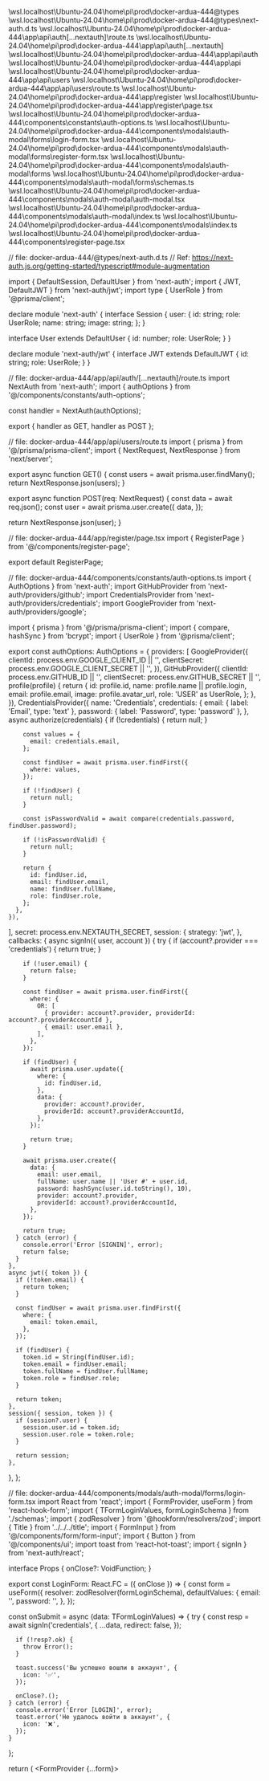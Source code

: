 \\wsl.localhost\Ubuntu-24.04\home\pi\prod\docker-ardua-444\@types
\\wsl.localhost\Ubuntu-24.04\home\pi\prod\docker-ardua-444\@types\next-auth.d.ts
\\wsl.localhost\Ubuntu-24.04\home\pi\prod\docker-ardua-444\app\api\auth\[...nextauth]\route.ts
\\wsl.localhost\Ubuntu-24.04\home\pi\prod\docker-ardua-444\app\api\auth\[...nextauth]
\\wsl.localhost\Ubuntu-24.04\home\pi\prod\docker-ardua-444\app\api\auth
\\wsl.localhost\Ubuntu-24.04\home\pi\prod\docker-ardua-444\app\api
\\wsl.localhost\Ubuntu-24.04\home\pi\prod\docker-ardua-444\app\api\users
\\wsl.localhost\Ubuntu-24.04\home\pi\prod\docker-ardua-444\app\api\users\route.ts
\\wsl.localhost\Ubuntu-24.04\home\pi\prod\docker-ardua-444\app\register
\\wsl.localhost\Ubuntu-24.04\home\pi\prod\docker-ardua-444\app\register\page.tsx
\\wsl.localhost\Ubuntu-24.04\home\pi\prod\docker-ardua-444\components\constants\auth-options.ts
\\wsl.localhost\Ubuntu-24.04\home\pi\prod\docker-ardua-444\components\modals\auth-modal\forms\login-form.tsx
\\wsl.localhost\Ubuntu-24.04\home\pi\prod\docker-ardua-444\components\modals\auth-modal\forms\register-form.tsx
\\wsl.localhost\Ubuntu-24.04\home\pi\prod\docker-ardua-444\components\modals\auth-modal\forms
\\wsl.localhost\Ubuntu-24.04\home\pi\prod\docker-ardua-444\components\modals\auth-modal\forms\schemas.ts
\\wsl.localhost\Ubuntu-24.04\home\pi\prod\docker-ardua-444\components\modals\auth-modal\auth-modal.tsx
\\wsl.localhost\Ubuntu-24.04\home\pi\prod\docker-ardua-444\components\modals\auth-modal\index.ts
\\wsl.localhost\Ubuntu-24.04\home\pi\prod\docker-ardua-444\components\modals\index.ts
\\wsl.localhost\Ubuntu-24.04\home\pi\prod\docker-ardua-444\components\register-page.tsx



// file: docker-ardua-444/@types/next-auth.d.ts
// Ref: https://next-auth.js.org/getting-started/typescript#module-augmentation

import { DefaultSession, DefaultUser } from 'next-auth';
import { JWT, DefaultJWT } from 'next-auth/jwt';
import type { UserRole } from '@prisma/client';

declare module 'next-auth' {
interface Session {
user: {
id: string;
role: UserRole;
name: string;
image: string;
};
}

interface User extends DefaultUser {
id: number;
role: UserRole;
}
}

declare module 'next-auth/jwt' {
interface JWT extends DefaultJWT {
id: string;
role: UserRole;
}
}


// file: docker-ardua-444/app/api/auth/[...nextauth]/route.ts
import NextAuth from 'next-auth';
import { authOptions } from '@/components/constants/auth-options';

const handler = NextAuth(authOptions);

export { handler as GET, handler as POST };


// file: docker-ardua-444/app/api/users/route.ts
import { prisma } from '@/prisma/prisma-client';
import { NextRequest, NextResponse } from 'next/server';

export async function GET() {
const users = await prisma.user.findMany();
return NextResponse.json(users);
}

export async function POST(req: NextRequest) {
const data = await req.json();
const user = await prisma.user.create({
data,
});

return NextResponse.json(user);
}


// file: docker-ardua-444/app/register/page.tsx
import { RegisterPage } from '@/components/register-page';

export default RegisterPage;

// file: docker-ardua-444/components/constants/auth-options.ts
import { AuthOptions } from 'next-auth';
import GitHubProvider from 'next-auth/providers/github';
import CredentialsProvider from 'next-auth/providers/credentials';
import GoogleProvider from 'next-auth/providers/google';

import { prisma } from '@/prisma/prisma-client';
import { compare, hashSync } from 'bcrypt';
import { UserRole } from '@prisma/client';

export const authOptions: AuthOptions = {
providers: [
GoogleProvider({
clientId: process.env.GOOGLE_CLIENT_ID || '',
clientSecret: process.env.GOOGLE_CLIENT_SECRET || '',
}),
GitHubProvider({
clientId: process.env.GITHUB_ID || '',
clientSecret: process.env.GITHUB_SECRET || '',
profile(profile) {
return {
id: profile.id,
name: profile.name || profile.login,
email: profile.email,
image: profile.avatar_url,
role: 'USER' as UserRole,
};
},
}),
CredentialsProvider({
name: 'Credentials',
credentials: {
email: { label: 'Email', type: 'text' },
password: { label: 'Password', type: 'password' },
},
async authorize(credentials) {
if (!credentials) {
return null;
}

        const values = {
          email: credentials.email,
        };

        const findUser = await prisma.user.findFirst({
          where: values,
        });

        if (!findUser) {
          return null;
        }

        const isPasswordValid = await compare(credentials.password, findUser.password);

        if (!isPasswordValid) {
          return null;
        }

        return {
          id: findUser.id,
          email: findUser.email,
          name: findUser.fullName,
          role: findUser.role,
        };
      },
    }),
],
secret: process.env.NEXTAUTH_SECRET,
session: {
strategy: 'jwt',
},
callbacks: {
async signIn({ user, account }) {
try {
if (account?.provider === 'credentials') {
return true;
}

        if (!user.email) {
          return false;
        }

        const findUser = await prisma.user.findFirst({
          where: {
            OR: [
              { provider: account?.provider, providerId: account?.providerAccountId },
              { email: user.email },
            ],
          },
        });

        if (findUser) {
          await prisma.user.update({
            where: {
              id: findUser.id,
            },
            data: {
              provider: account?.provider,
              providerId: account?.providerAccountId,
            },
          });

          return true;
        }

        await prisma.user.create({
          data: {
            email: user.email,
            fullName: user.name || 'User #' + user.id,
            password: hashSync(user.id.toString(), 10),
            provider: account?.provider,
            providerId: account?.providerAccountId,
          },
        });

        return true;
      } catch (error) {
        console.error('Error [SIGNIN]', error);
        return false;
      }
    },
    async jwt({ token }) {
      if (!token.email) {
        return token;
      }

      const findUser = await prisma.user.findFirst({
        where: {
          email: token.email,
        },
      });

      if (findUser) {
        token.id = String(findUser.id);
        token.email = findUser.email;
        token.fullName = findUser.fullName;
        token.role = findUser.role;
      }

      return token;
    },
    session({ session, token }) {
      if (session?.user) {
        session.user.id = token.id;
        session.user.role = token.role;
      }

      return session;
    },
},
};


// file: docker-ardua-444/components/modals/auth-modal/forms/login-form.tsx
import React from 'react';
import { FormProvider, useForm } from 'react-hook-form';
import { TFormLoginValues, formLoginSchema } from './schemas';
import { zodResolver } from '@hookform/resolvers/zod';
import { Title } from '../../../title';
import { FormInput } from '@/components/form/form-input';
import { Button } from '@/components/ui';
import toast from 'react-hot-toast';
import { signIn } from 'next-auth/react';

interface Props {
onClose?: VoidFunction;
}

export const LoginForm: React.FC<Props> = ({ onClose }) => {
const form = useForm<TFormLoginValues>({
resolver: zodResolver(formLoginSchema),
defaultValues: {
email: '',
password: '',
},
});

const onSubmit = async (data: TFormLoginValues) => {
try {
const resp = await signIn('credentials', {
...data,
redirect: false,
});

      if (!resp?.ok) {
        throw Error();
      }

      toast.success('Вы успешно вошли в аккаунт', {
        icon: '✅',
      });

      onClose?.();
    } catch (error) {
      console.error('Error [LOGIN]', error);
      toast.error('Не удалось войти в аккаунт', {
        icon: '❌',
      });
    }
};

return (
<FormProvider {...form}>
<form className="flex flex-col gap-5" onSubmit={form.handleSubmit(onSubmit)}>
<div className="flex justify-between items-center">
<div className="mr-2">
<Title text="Вход в аккаунт" size="md" className="font-bold text-gray-400" />
<p className="text-gray-400">Введите свою почту, чтобы войти в свой аккаунт</p>
</div>
<img src="/assets/images/phone-icon.png" alt="phone-icon" width={60} height={60} />
</div>

        <FormInput name="email" label="E-Mail" required />
        <FormInput name="password" label="Пароль" type="password" required />

        <Button loading={form.formState.isSubmitting} className="h-12 text-base" type="submit">
          Войти
        </Button>
      </form>
    </FormProvider>
);
};


// file: docker-ardua-444/components/modals/auth-modal/forms/register-form.tsx
'use client';

import React from 'react';
import { FormProvider, useForm } from 'react-hook-form';
import { zodResolver } from '@hookform/resolvers/zod';
import toast from 'react-hot-toast';
import { registerUser } from '@/app/actions';
import { TFormRegisterValues, formRegisterSchema } from './schemas';
import { FormInput } from '@/components/form/form-input';
import { Button } from '@/components/ui';

interface Props {
onClose?: VoidFunction;
onClickLogin?: VoidFunction;
}

export const RegisterForm: React.FC<Props> = ({ onClose, onClickLogin }) => {
const form = useForm<TFormRegisterValues>({
resolver: zodResolver(formRegisterSchema),
defaultValues: {
email: '',
fullName: '',
password: '',
confirmPassword: '',
},
});

const onSubmit = async (data: TFormRegisterValues) => {
console.log('Form data:', data); // Логирование входных данных
try {
await registerUser({
email: data.email,
fullName: data.fullName,
password: data.password,
});
// toast.error('Регистрация успешна 📝. Подтвердите свою почту', {
toast.error('Регистрация успешна 📝. Можете войти в акккаунт', {
icon: '✅',
});

      onClose?.();
    } catch (error) {
      console.error('Registration error:', error);
      return toast.error('Неверный E-Mail или пароль, может пользователь уже существует', {
        icon: '❌',
      });
    }
};

return (
<FormProvider {...form}>
<form className="flex flex-col gap-5" onSubmit={form.handleSubmit(onSubmit)}>
<FormInput name="email" label="E-Mail" required />
<FormInput name="fullName" label="Полное имя" required />
<FormInput name="password" label="Пароль" type="password" required />
<FormInput name="confirmPassword" label="Подтвердите пароль" type="password" required />

        <Button loading={form.formState.isSubmitting} className="h-12 text-base" type="submit">
          Зарегистрироваться
        </Button>
      </form>
    </FormProvider>
);
};


// file: docker-ardua-444/components/modals/auth-modal/forms/schemas.ts
import { z } from 'zod';

export const passwordSchema = z.string().min(4, { message: 'Введите корректный пароль' });

export const formLoginSchema = z.object({
email: z.string().email({ message: 'Введите корректную почту' }),
password: passwordSchema,
});

export const formRegisterSchema = formLoginSchema
.merge(
z.object({
fullName: z.string().min(2, { message: 'Введите имя и фамилию' }),
confirmPassword: passwordSchema,
}),
)
.refine((data) => data.password === data.confirmPassword, {
message: 'Пароли не совпадают',
path: ['confirmPassword'],
});

export type TFormLoginValues = z.infer<typeof formLoginSchema>;
export type TFormRegisterValues = z.infer<typeof formRegisterSchema>;


// file: docker-ardua-444/components/modals/auth-modal/auth-modal.tsx
'use client';

import { Button } from '@/components/ui/button';
import {Dialog, DialogContent, DialogDescription, DialogHeader, DialogTitle} from '@/components/ui/dialog';
import { signIn } from 'next-auth/react';
import React from 'react';
import { LoginForm } from './forms/login-form';
import { RegisterForm } from './forms/register-form';


interface Props {
open: boolean;
onClose: () => void;
}

export const AuthModal: React.FC<Props> = ({ open, onClose }) => {
const [type, setType] = React.useState<'login' | 'register'>('login');

    const onSwitchType = () => {
        setType(type === 'login' ? 'register' : 'login');
    };

    const handleClose = () => {
        onClose();
    };

    return (
        <Dialog open={open} onOpenChange={handleClose}>
            <DialogContent className="w-[450px] bg-secondary p-10">
                <DialogHeader>
                    <DialogTitle>Edit profile</DialogTitle>
                    <DialogDescription>
                        Auth
                    </DialogDescription>
                </DialogHeader>
                {type === 'login' ? (
                    <LoginForm onClose={handleClose} />
                ) : (
                    <RegisterForm onClose={handleClose} />
                )}

                <hr />
                <div className="flex gap-2">

                    {/*<Button*/}
                    {/*  variant="secondary"*/}
                    {/*  onClick={() =>*/}
                    {/*    signIn('github', {*/}
                    {/*      callbackUrl: '/',*/}
                    {/*      redirect: true,*/}
                    {/*    })*/}
                    {/*  }*/}
                    {/*  type="button"*/}
                    {/*  className="gap-2 h-12 p-2 flex-1">*/}
                    {/*  <img className="w-6 h-6" src="https://github.githubassets.com/favicons/favicon.svg" />*/}
                    {/*  GitHub*/}
                    {/*</Button>*/}

                    <Button
                        variant="secondary"
                        onClick={() =>
                            signIn('google', {
                                callbackUrl: '/',
                                redirect: true,
                            })
                        }
                        type="button"
                        className="gap-2 h-12 p-2 flex-1">
                        <img
                            className="w-6 h-6"
                            src="https://fonts.gstatic.com/s/i/productlogos/googleg/v6/24px.svg"
                        />
                        Google
                    </Button>
                </div>

                <Button variant="outline" onClick={onSwitchType} type="button" className="h-12">
                    {type !== 'login' ? 'Войти' : 'Регистрация'}
                </Button>
            </DialogContent>
        </Dialog>
    );
};


// file: docker-ardua-444/components/modals/auth-modal/index.ts
export { AuthModal } from './auth-modal';


// file: docker-ardua-444/components/modals/index.ts
export { AuthModal } from './auth-modal';


// file: docker-ardua-444/components/register-page.tsx
'use client';

import { Button } from '@/components/ui/button';
import { signIn } from 'next-auth/react';
import React, { useState } from 'react';
import { LoginForm } from '@/components/modals/auth-modal/forms/login-form';
import { RegisterForm } from '@/components/modals/auth-modal/forms/register-form';
import { Container } from '@/components/container';
import { useRouter } from 'next/navigation'; // Импортируем useRouter

export const RegisterPage: React.FC = () => {
const [type, setType] = useState<'login' | 'register'>('register');
const router = useRouter(); // Для управления маршрутами

    const onSwitchType = () => {
        setType(type === 'login' ? 'register' : 'login');
    };

    // Функция для обработки успешного входа/регистрации
    const handleSuccess = () => {
        // Не закрываем форму и не редиректим на главную, оставляем на текущей странице
        // Или редиректим на нужную страницу, например:
        router.push('/'); // Замените '/profile' на нужный маршрут
    };

    return (
        <Container className="flex flex-col my-10 items-center justify-center min-h-screen">
            <div className="w-[350px] bg-secondary p-10 rounded-lg shadow-lg">
                <div className="mb-6">
                    <h2 className="text-2xl font-bold">Профиль</h2>
                    <p className="text-sm text-muted-foreground">
                        Пожалуйста, войдите или зарегистрируйтесь, чтобы продолжить.
                    </p>
                </div>
                {type === 'login' ? (
                    <LoginForm onClose={handleSuccess} /> // Передаем handleSuccess вместо пустой функции
                ) : (
                    <RegisterForm onClose={handleSuccess} onClickLogin={onSwitchType} />
                )}

                <hr className="my-6" />
                <div className="flex gap-2">
                    <Button
                        variant="secondary"
                        onClick={() =>
                            signIn('google', {
                                callbackUrl: '/', // Указываем нужный маршрут
                                redirect: false, // Отключаем автоматический редирект
                            }).then((result) => {
                                if (result?.ok) {
                                    handleSuccess(); // Вызываем handleSuccess при успехе
                                }
                            })
                        }
                        type="button"
                        className="gap-2 h-12 p-2 flex-1">
                        <img
                            className="w-6 h-6"
                            src="https://fonts.gstatic.com/s/i/productlogos/googleg/v6/24px.svg"
                        />
                        Google
                    </Button>
                </div>

                <Button
                    variant="outline"
                    onClick={onSwitchType}
                    type="button"
                    className="h-12 w-full mt-4"
                >
                    {type !== 'login' ? 'Войти' : 'Регистрация'}
                </Button>
            </div>
        </Container>
    );
};

после регистрации нет редиректа на главную страницу, потому что не выполняется вход
\\wsl.localhost\Ubuntu-24.04\home\pi\prod\docker-ardua-444\app\(root)\page.tsx
import { prisma } from "@/prisma/prisma-client";
import React, { Suspense } from 'react';
import { redirect } from 'next/navigation';
import Loading from "@/app/(root)/loading";
import WebRTC from "@/components/webrtc";

export default async function Home() {
const session = await getUserSession();

    if (!session?.id) {
        redirect('/register');
    }

    const user = await prisma.user.findFirst({
        where: {
            id: Number(session.id)
        }
    });

    if (!user) {
        redirect('/register');
    }

    return (
        // <Container className="flex flex-col my-10">
            <Suspense fallback={<Loading />}>
                <WebRTC />
            </Suspense>
        // </Container>
    );
}
идет обратное перенаправление, сделай так чтобы с регистрацией происходил вход, и было перенаправление на главную страницу , чтобы тот кто зарегистрировался у него появилась сессия session и он мог посетить страницу главную сразу после регистрации с редиректом
отвечай на русском